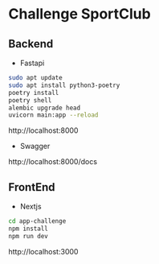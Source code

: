 # Challenge SportClub

## Backend

- Fastapi

```bash
sudo apt update
sudo apt install python3-poetry
poetry install
poetry shell
alembic upgrade head
uvicorn main:app --reload
```

http://localhost:8000

- Swagger

http://localhost:8000/docs

## FrontEnd

- Nextjs

```bash
cd app-challenge
npm install
npm run dev
```

http://localhost:3000